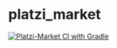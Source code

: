 # platzi_market
[![Platzi-Market CI with Gradle](https://github.com/aduii/platzi_market/actions/workflows/gradle.yml/badge.svg?branch=master)](https://github.com/aduii/platzi_market/actions/workflows/gradle.yml)

